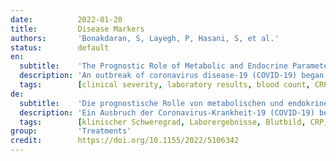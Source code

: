 ```yaml
---
date:          2022-01-20
title:         Disease Markers
authors:       'Bonakdaran, S, Layegh, P, Hasani, S, et al.'
status:        default
en:
  subtitle:    'The Prognostic Role of Metabolic and Endocrine Parameters for the Clinical Severity of COVID-19'
  description: 'An outbreak of coronavirus disease-19 (COVID-19) began in December 2019 and spread globally, overwhelming the entire world. COVID-19 is a public health emergency of international concern. Due to its high morbidity and mortality rate, recognition of its risk and prognostic factors is important. We aimed to understand the relationship between metabolic and endocrine parameters and the prognosis of COVID-19. This was a cross-sectional clinical study. A total of 70 patients with severe COVID-19 were enrolled. Laboratory results at the first admission time (including complete blood count, C-reactive protein, lactate dehydrogenase, blood glucose, calcium, phosphate, albumin, creatinine, magnesium, lipid profiles, liver enzymes, thyroid hormones, cortisol, and vitamin D) and outcome data were recorded. We divided patients into (1) intensive care unit- (ICU-) admitted and non-ICU-admitted and (2) survivors and nonsurvivors for estimation of severity and prognosis. We determined the risk factors associated with critical illness and poor prognosis. Patients with higher white blood cell (WBC) count and phosphate levels had significantly higher ICU admission rates. According to univariate analysis, serum levels of T3, phosphate, and WBC as well as the duration of hospitalization were associated with mortality. Multivariate analysis revealed that only WBC and duration of hospitalization were independent predictors for mortality rate in COVID-19 patients. Our findings suggest that longer duration of hospitalization and higher WBC count are associated with poor outcomes in patients with COVID-19. '
  tags:        [clinical severity, laboratory results, blood count, CRP, glucose, calcium, magnesium, vitamin D]
de:
  subtitle:    'Die prognostische Rolle von metabolischen und endokrinen Parametern für den klinischen Schweregrad von COVID-19'
  description: 'Ein Ausbruch der Coronavirus-Krankheit-19 (COVID-19) begann im Dezember 2019 und breitete sich global aus, so dass die ganze Welt betroffen ist. COVID-19 ist ein öffentlicher Gesundheitsnotfall von internationalem Interesse. Aufgrund der hohen Morbiditäts- und Mortalitätsrate ist es wichtig, die Risiko- und Prognosefaktoren zu erkennen. Unser Ziel war es, die Beziehung zwischen metabolischen und endokrinen Parametern und der Prognose von COVID-19 zu verstehen. Es handelte sich um eine klinische Querschnittsstudie. Insgesamt wurden 70 Patienten mit schwerer COVID-19 eingeschlossen. Die Laborergebnisse zum Zeitpunkt der Erstaufnahme (einschließlich vollständigem Blutbild, C-reaktivem Protein, Laktatdehydrogenase, Blutzucker, Kalzium, Phosphat, Albumin, Kreatinin, Magnesium, Lipidprofilen, Leberenzymen, Schilddrüsenhormonen, Cortisol und Vitamin D) sowie die Ergebnisdaten wurden erfasst. Wir unterteilten die Patienten in (1) auf der Intensivstation aufgenommene und nicht auf der Intensivstation aufgenommene Patienten und (2) in Überlebende und Nicht-Überlebende, um den Schweregrad und die Prognose einschätzen zu können. Wir ermittelten die Risikofaktoren, die mit einer kritischen Erkrankung und einer schlechten Prognose einhergehen. Patienten mit einer höheren Anzahl weißer Blutkörperchen (WBC) und einem höheren Phosphatspiegel wurden signifikant häufiger auf der Intensivstation aufgenommen. Die univariate Analyse ergab, dass die Serumspiegel von T3, Phosphat und Leukozyten sowie die Dauer des Krankenhausaufenthalts mit der Sterblichkeit verbunden waren. Die multivariate Analyse ergab, dass nur die Blutkörperchen und die Dauer des Krankenhausaufenthalts unabhängige Prädiktoren für die Sterblichkeitsrate bei COVID-19-Patienten waren. Unsere Ergebnisse deuten darauf hin, dass eine längere Dauer des Krankenhausaufenthalts und eine höhere Anzahl von Leukozyten bei Patienten mit COVID-19 mit einem schlechteren Ausgang der Erkrankung verbunden sind.' 
  tags:        [klinischer Schweregrad, Laborergebnisse, Blutbild, CRP, Glukose, Kalzium, Magnesium, Vitamin D]
group:         'Treatments'
credit:        https://doi.org/10.1155/2022/5106342
---
```

